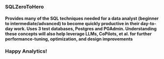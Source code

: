 ### SQLZeroToHero

#### Provides many of the SQL techniques needed for a data analyst (beginner to intermediate/advanced) to become quickly productive in their day-to-day work. Uses 3 test databases, Postgres and PGAdmin. Understanding these concepts will also help leverage LLMs, CoPilots, et al. for further performance-tuning, optimization, and design improvements

### Happy Analytics!
